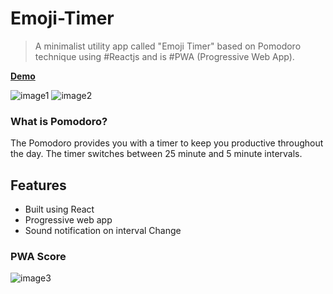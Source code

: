 # Emoji-Timer

> A minimalist utility app called "Emoji Timer" based on Pomodoro technique using #Reactjs and is #PWA (Progressive Web App).

**[Demo](www.emojitimer.surge.sh)**

![image1](https://pbs.twimg.com/media/DVp7g5nX0AAdNf2.jpg:large)
![image2](https://pbs.twimg.com/media/DVp72dVU0AAhX4q.jpg)

### What is Pomodoro?

The Pomodoro provides you with a timer to keep you productive throughout the day. The timer switches between 25 minute and 5 minute intervals.

## Features

* Built using React
* Progressive web app
* Sound notification on interval Change

### PWA Score

![image3](https://pbs.twimg.com/media/DVp8yG5XcAAPLB8.jpg:large)
